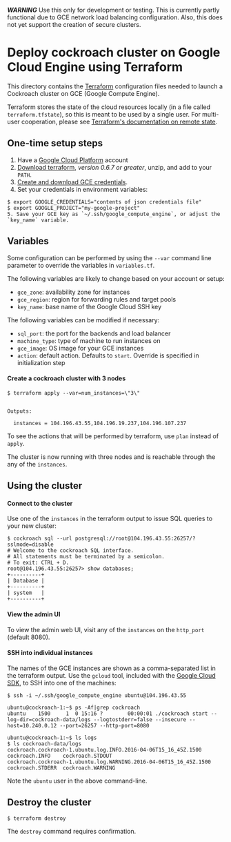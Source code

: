 ***WARNING*** Use this only for development or testing. This is currently partly
functional due to GCE network load balancing configuration. Also, this does not
yet support the creation of secure clusters.

# Deploy cockroach cluster on Google Cloud Engine using Terraform

This directory contains the [Terraform](https://terraform.io/) configuration
files needed to launch a Cockroach cluster on GCE (Google Compute Engine).

Terraform stores the state of the cloud resources locally (in a file called
`terraform.tfstate`), so this is meant to be used by a single user.
For multi-user cooperation, please see [Terraform's documentation on remote state](https://terraform.io/docs/state/remote.html).

## One-time setup steps
1. Have a [Google Cloud Platform](https://cloud.google.com/compute/) account
2. [Download terraform](https://terraform.io/downloads.html), *version 0.6.7 or greater*, unzip, and add to your `PATH`.
3. [Create and download GCE credentials](https://developers.google.com/identity/protocols/application-default-credentials#howtheywork).
4. Set your credentials in environment variables:
```
$ export GOOGLE_CREDENTIALS="contents of json credentials file"
$ export GOOGLE_PROJECT="my-google-project"
5. Save your GCE key as `~/.ssh/google_compute_engine`, or adjust the `key_name` variable.
```

## Variables

Some configuration can be performed by using the `--var` command line parameter
to override the variables in `variables.tf`.

The following variables are likely to change based on your account or setup:
* `gce_zone`: availability zone for instances
* `gce_region`: region for forwarding rules and target pools
* `key_name`: base name of the Google Cloud SSH key

The following variables can be modified if necessary:
* `sql_port`: the port for the backends and load balancer
* `machine_type`: type of machine to run instances on
* `gce_image`: OS image for your GCE instances
* `action`: default action. Defaults to `start`. Override is specified in
  initialization step


#### Create a cockroach cluster with 3 nodes

```
$ terraform apply --var=num_instances=\"3\"


Outputs:

  instances = 104.196.43.55,104.196.19.237,104.196.107.237
```

To see the actions that will be performed by terraform, use `plan` instead of `apply`.

The cluster is now running with three nodes and is reachable through the any of the `instances`.

## Using the cluster

#### Connect to the cluster

Use one of the `instances` in the terraform output to issue SQL queries
to your new cluster:

```
$ cockroach sql --url postgresql://root@104.196.43.55:26257/?sslmode=disable
# Welcome to the cockroach SQL interface.
# All statements must be terminated by a semicolon.
# To exit: CTRL + D.
root@104.196.43.55:26257> show databases;
+----------+
| Database |
+----------+
| system   |
+----------+
```

#### View the admin UI

To view the admin web UI, visit any of the `instances` on the `http_port` (default 8080).

#### SSH into individual instances

The names of the GCE instances are shown as a comma-separated list in the
terraform output. Use the `gcloud` tool, included with the [Google Cloud SDK](https://cloud.google.com/sdk/#Quick_Start),
to SSH into one of the machines:

```
$ ssh -i ~/.ssh/google_compute_engine ubuntu@104.196.43.55

ubuntu@cockroach-1:~$ ps -Af|grep cockroach
ubuntu    1500     1  0 15:16 ?        00:00:01 ./cockroach start --log-dir=cockroach-data/logs --logtostderr=false --insecure --host=10.240.0.12 --port=26257 --http-port=8080

ubuntu@cockroach-1:~$ ls logs
$ ls cockroach-data/logs
cockroach.cockroach-1.ubuntu.log.INFO.2016-04-06T15_16_45Z.1500     cockroach.INFO    cockroach.STDOUT
cockroach.cockroach-1.ubuntu.log.WARNING.2016-04-06T15_16_45Z.1500  cockroach.STDERR  cockroach.WARNING
```

Note the `ubuntu` user in the above command-line.

## Destroy the cluster

```
$ terraform destroy

```

The `destroy` command requires confirmation.
